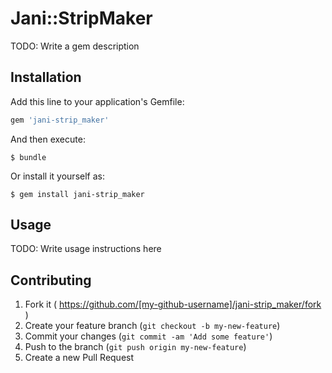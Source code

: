 # Jani::StripMaker

TODO: Write a gem description

## Installation

Add this line to your application's Gemfile:

```ruby
gem 'jani-strip_maker'
```

And then execute:

    $ bundle

Or install it yourself as:

    $ gem install jani-strip_maker

## Usage

TODO: Write usage instructions here

## Contributing

1. Fork it ( https://github.com/[my-github-username]/jani-strip_maker/fork )
2. Create your feature branch (`git checkout -b my-new-feature`)
3. Commit your changes (`git commit -am 'Add some feature'`)
4. Push to the branch (`git push origin my-new-feature`)
5. Create a new Pull Request
